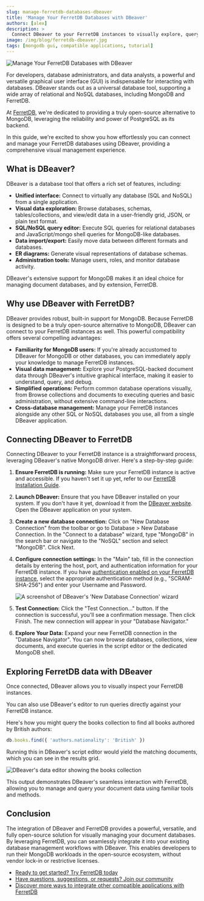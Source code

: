 ```yaml
---
slug: manage-ferretdb-databases-dbeaver
title: 'Manage Your FerretDB Databases with DBeaver'
authors: [alex]
description: >
  Connect DBeaver to your FerretDB instances to visually explore, query, and manage your data.
image: /img/blog/ferretdb-dbeaver.jpg
tags: [mongodb gui, compatible applications, tutorial]
---
```


![Manage Your FerretDB Databases with DBeaver](/img/blog/ferretdb-dbeaver.jpg)

For developers, database administrators, and data analysts, a powerful and versatile graphical user interface (GUI) is indispensable for interacting with databases.
DBeaver stands out as a universal database tool, supporting a wide array of relational and NoSQL databases, including MongoDB and FerretDB.

<!--truncate-->

At [FerretDB](https://www.ferretdb.com/), we're dedicated to providing a truly open-source alternative to MongoDB, leveraging the reliability and power of PostgreSQL as its backend.

In this guide, we're excited to show you how effortlessly you can connect and manage your FerretDB databases using DBeaver, providing a comprehensive visual management experience.

## What is DBeaver?

DBeaver is a database tool that offers a rich set of features, including:

- **Unified interface:** Connect to virtually any database (SQL and NoSQL) from a single application.
- **Visual data exploration:** Browse databases, schemas, tables/collections, and view/edit data in a user-friendly grid, JSON, or plain text format.
- **SQL/NoSQL query editor:** Execute SQL queries for relational databases and JavaScript/mongo shell queries for MongoDB-like databases.
- **Data import/export:** Easily move data between different formats and databases.
- **ER diagrams:** Generate visual representations of database schemas.
- **Administration tools:** Manage users, roles, and monitor database activity.

DBeaver's extensive support for MongoDB makes it an ideal choice for managing document databases, and by extension, FerretDB.

## Why use DBeaver with FerretDB?

DBeaver provides robust, built-in support for MongoDB.
Because FerretDB is designed to be a truly open-source alternative to MongoDB, DBeaver can connect to your FerretDB instances as well.
This powerful compatibility offers several compelling advantages:

- **Familiarity for MongoDB users:** If you're already accustomed to DBeaver for MongoDB or other databases, you can immediately apply your knowledge to manage FerretDB instances.
- **Visual data management:** Explore your PostgreSQL-backed document data through DBeaver's intuitive graphical interface, making it easier to understand, query, and debug.
- **Simplified operations:** Perform common database operations visually, from Browse collections and documents to executing queries and basic administration, without extensive command-line interactions.
- **Cross-database management:** Manage your FerretDB instances alongside any other SQL or NoSQL databases you use, all from a single DBeaver application.

## Connecting DBeaver to FerretDB

Connecting DBeaver to your FerretDB instance is a straightforward process, leveraging DBeaver's native MongoDB driver.
Here's a step-by-step guide:

1. **Ensure FerretDB is running:** Make sure your FerretDB instance is active and accessible.
   If you haven't set it up yet, refer to our [FerretDB Installation Guide](https://docs.ferretdb.io/installation/ferretdb/).
2. **Launch DBeaver:** Ensure that you have DBeaver installed on your system.
   If you don't have it yet, download it from the [DBeaver website](https://dbeaver.io/download/).
   Open the DBeaver application on your system.
3. **Create a new database connection:** Click on "New Database Connection" from the toolbar or go to Database > New Database Connection.
   In the "Connect to a database" wizard, type "MongoDB" in the search bar or navigate to the "NoSQL" section and select "MongoDB".
   Click Next.
4. **Configure connection settings:**
   In the "Main" tab, fill in the connection details by entering the host, port, and authentication information for your FerretDB instance.
   If you have [authentication enabled on your FerretDB instance](https://docs.ferretdb.io/security/authentication/), select the appropriate authentication method (e.g., "SCRAM-SHA-256") and enter your Username and Password.

   ![A screenshot of DBeaver's 'New Database Connection' wizard](/img/blog/dbeaver-connection.png)

5. **Test Connection:** Click the "Test Connection..." button.
   If the connection is successful, you'll see a confirmation message.
   Then click Finish.
   The new connection will appear in your "Database Navigator."
6. **Explore Your Data:** Expand your new FerretDB connection in the "Database Navigator".
   You can now browse databases, collections, view documents, and execute queries in the script editor or the dedicated MongoDB shell.

## Exploring FerretDB data with DBeaver

Once connected, DBeaver allows you to visually inspect your FerretDB instances.

You can also use DBeaver's editor to run queries directly against your FerretDB instance.

Here's how you might query the books collection to find all books authored by British authors:

```js
db.books.find({ 'authors.nationality': 'British' })
```

Running this in DBeaver's script editor would yield the matching documents, which you can see in the results grid.

![DBeaver's data editor showing the books collection](/img/blog/dbeaver-collection.png)

This output demonstrates DBeaver's seamless interaction with FerretDB, allowing you to manage and query your document data using familiar tools and methods.

## Conclusion

The integration of DBeaver and FerretDB provides a powerful, versatile, and fully open-source solution for visually managing your document databases.
By leveraging FerretDB, you can seamlessly integrate it into your existing database management workflows with DBeaver.
This enables developers to run their MongoDB workloads in the open-source ecosystem, without vendor lock-in or restrictive licenses.

- [Ready to get started? Try FerretDB today](https://github.com/FerretDB/FerretDB)
- [Have questions, suggestions, or requests? Join our community](https://docs.ferretdb.io/#community)
- [Discover more ways to integrate other compatible applications with FerretDB](https://docs.ferretdb.io/compatible-applications)
